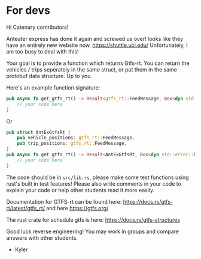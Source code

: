 # For devs

Hi Catenary contributors!

Anteater express has done it again and screwed us over! looks like they have an entirely new website now.
https://shuttle.uci.edu/ Unfortunately, I am too busy to deal with this!

Your goal is to provide a function which returns Gtfs-rt. You can return the vehicles / trips seperately in the same struct, or put them in the same protobuf data structure. Up to you. 

Here's an example function signature:

```rs
pub async fn get_gtfs_rt() -> Result<gtfs_rt::FeedMessage, Box<dyn std::error::Error + Send + Sync>> {
    // your code here
}
```

Or 

```rs
pub struct AntExGtfsRt {
    pub vehicle_positions: gtfs_rt::FeedMessage,
    pub trip_positions: gtfs_rt::FeedMessage,
}
pub async fn get_gtfs_rt() -> Result<AntExGtfsRt, Box<dyn std::error::Error + Send + Sync>> {
    // your code here
}
```

The code should be in `src/lib.rs`, please make some test functions using rust's built in test features! Please also write comments in your code to explain your code or help other students read it more easily.

Documentation for GTFS-rt can be found here:
https://docs.rs/gtfs-rt/latest/gtfs_rt/
and here https://gtfs.org/

The rust crate for schedule gtfs is here: https://docs.rs/gtfs-structures

Good luck reverse engineering! You may work in groups and compare answers with other students.
- Kyler